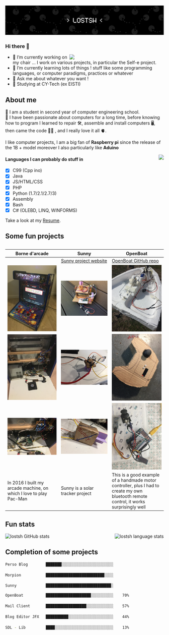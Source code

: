 ![my fun banner](img/C4F86B7F-FD61-4097-8C6A-19C9380FDC60.png)


### Hi there 👋

<img align="right" width="300" src="https://user-images.githubusercontent.com/43549864/139094023-1ed51fb9-e16b-4be3-9b29-237df183a37b.png">


- 🔭 I’m currently working on my chair ... I work on various projects, in particular the Self-e project.
- 🌱 I’m currently learning lots of things ! stuff like some programming languages, or computer paradigms, practices or whatever
- 💬 Ask me about whatever you want !
- 👯 Studying at CY-Tech (ex EISTI) 

## About me
📝 I am a student in second year of computer engineering school.<br>
💾 I have been passionate about computers for a long time, before knowing how to program I learned to repair 🛠️, assemble and install computers 🖥️, then came the code 👨‍💻 , and I really love it all 🫀.

I like computer projects, I am a big fan of **Raspberry pi** since the release of the 1B + model moreover I also particularly like **Aduino**

<img align="right" height="300" src="https://user-images.githubusercontent.com/43549864/138455537-99b638ce-9af2-4ed8-adcb-a7a8950c94be.png">

#### Languages I can probably do stuff in
- [x] C99 (Cpp ino)
- [x] Java
- [x] JS/HTML/CSS
- [x] PHP
- [x] Python (1.7/2.1/2.7/3)
- [x] Assembly
- [x] Bash
- [x] C# (OLEBD, LINQ, WINFORMS)

<!--
```bash
╔═════════════════════════════╗
║  █████╗ █╗ █████╗ █████╗ █╗ ║
║  █╔═══╝ █║ █╔═══╝ ╚═█╔═╝ █║ ║
║  ███╗   █║ █████╗   █║   █║ ║
║  █╔═╝   █║ ╚═══█║   █║   █║ ║
║  █████╗ █║ █████║   █║   █║ ║
║  ╚════╝ ╚╝ ╚════╝   ╚╝   ╚╝ ║
╚═════════════════════════════╝

┌─────────────────────────────┐
│  ╔═════════╗     ┏┅┅┅┅┅┅┓   │▒
│  ║ MORPION ║     ┇ GAME ┇   │▒
│  ╚════╦════╝     ┗┅┅┅┅┅┅┛   │▒
╞═╤═════╩═════╤═══════════════╡▒
│ ├───┬───┬───┤               │▒
│ │ X │   │ O │   ╭╴      ╶╮  │▒
│ ├───┼───┼───┤   │   BY   │  │▒
│ │   │ X │ O │   │        │  │▒
│ ├───┼───┼───┤   │ LOSTSH │  │▒
│ │   │   │ X │   ╰╴      ╶╯  │▒
│ └───┴───┴───┘               │▒
└─────────────────────────────┘▒
 ▒▒▒▒▒▒▒▒▒▒▒▒▒▒▒▒▒▒▒▒▒▒▒▒▒▒▒▒▒▒▒

```
-->

Take a look at my [Resume](https://lostsh.github.io/pages/about.html).

## Some fun projects

|Borne d'arcade|Sunny|OpenBoat|
|--------------|--------------|--------------|
||[Sunny project website](https://lostsh.github.io/sunny/)|[OpenBoat GitHub repo](https://github.com/lostsh/openBoat)|
|![arcade front](img/arcade0.JPG)|![sunny](img/sunny0.JPG)|![boat](img/boat.JPG)|
|![arcade content](img/arcade1.JPG)|![making sunny](img/sunny1.jpg)|![radio control](img/radioCtrl1.JPG)|
|![arcade pi](img/arcade2.JPG)|![sunny solar detector](img/sunny2.jpg)|![making radio control](img/radioCtrl2.JPG)|
|In 2016 I built my arcade machine, on which I love to play Pac-Man|Sunny is a solar tracker project|This is a good example of a handmade motor controller, plus I had to create my own bluetooth remote control, it works surprisingly well|

<!--
**lostsh/lostsh** is a ✨ _special_ ✨ repository because its `README.md` [](this file) appears on your GitHub profile.

Here are some ideas to get you started:

- 🔭 I’m currently working on ...
- 🌱 I’m currently learning ...
- 👯 I’m looking to collaborate on ...
- 🤔 I’m looking for help with ...
- 💬 Ask me about ...
- 📫 How to reach me: ...
- 😄 Pronouns: ...
- ⚡ Fun fact: ...
-->

## Fun stats

<img alt="lostsh language stats" align="right" height="175" src="https://github-readme-stats.vercel.app/api/top-langs/?username=lostsh&langs_count=10&layout=compact&custom_title=🌱%20Most%20committed%20Languages&theme=swift">

<img alt="lostsh GitHub stats" height="175" src="https://github-readme-stats.vercel.app/api?username=lostsh&show_icons=true&hide=contribs&include_all_commits=true&custom_title=Yohann%20Vernhes%20💾%20@l0stsh&theme=swift">


<!--
![lostsh GitHub stats](https://github-readme-stats.vercel.app/api?username=lostsh&show_icons=true&hide=contribs&include_all_commits=true&custom_title=Yohann%20Vernhes%20💾%20@l0stsh&theme=swift)

![lostsh GitHub stats](https://github-readme-stats.vercel.app/api?username=lostsh&show_icons=true&hide=contribs&include_all_commits=true&custom_title=Yohann%20Vernhes%20💾%20@l0stsh&icon_color=fff&bg_color=30,e96443,904e95&title_color=fff&text_color=fff)

![lostsh GitHub stats](https://github-readme-stats.vercel.app/api?username=lostsh&show_icons=true&hide=contribs&include_all_commits=true&custom_title=Yohann%20Vernhes%20💾%20@l0stsh&theme=gotham)

![lostsh GitHub stats](https://github-readme-stats.vercel.app/api?username=lostsh&show_icons=true&hide=contribs&include_all_commits=true&custom_title=Yohann%20Vernhes%20💾%20@l0stsh&theme=github_dark)

![lostsh GitHub stats](https://github-readme-stats.vercel.app/api?username=lostsh&show_icons=true&hide=contribs&include_all_commits=true&custom_title=Yohann%20Vernhes%20💾%20@l0stsh&theme=midnight-purple)


![Top Langs](https://github-readme-stats.vercel.app/api/top-langs/?username=lostsh&langs_count=10&layout=compact&custom_title=🌱%20Most%20committed%20Languages&theme=swift)
-->


## Completion of some projects

```bash
Perso Blog        ███████░░░░░░░░░░░░░░░░░░░░░░░    32%

Morpion           ██████████████████████████░░░░    87%

Sunny             █████████████████████████████░    97%
```

```bash
OpenBoat          ████████████████████░░░░░░░░░░    70%

Mail Client       ██████████████████░░░░░░░░░░░░    57%

Blog Editor JFX   ██████████░░░░░░░░░░░░░░░░░░░░    44%

SDL - Lib         ████░░░░░░░░░░░░░░░░░░░░░░░░░░    13%
```
